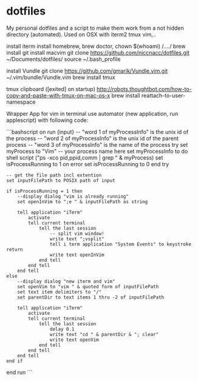 dotfiles
========

My personal dotfiles and a script to make them work from a not hidden directory (automated).
Used on OSX with iterm2 tmux vim,..

install iterm
install homebrew, brew doctor, chown $(whoami) /..../
brew install git
install macvim
git clone https://github.com/niccnacc/dotfiles.git ~/Documents/dotfiles/
source ~/.bash_profile

install Vundle git clone https://github.com/gmarik/Vundle.vim.git ~/.vim/bundle/Vundle.vim
brew install tmux

tmux clipboard ([exited] on startup)
http://robots.thoughtbot.com/how-to-copy-and-paste-with-tmux-on-mac-os-x
brew install reattach-to-user-namespace



Wrapper App for vim in terminal
use automator (new application, run applescript) with following code:

´´´bashscript
on run {input}
	-- "word 1 of myProcessInfo" is the unix id of the process
	-- "word 2 of myProcessInfo" is the unix id of the parent process
	-- "word 3 of myProcessInfo" is the name of the process
	try
		set myProcess to "Vim" -- your process name here
		set myProcessInfo to do shell script ("ps -xco pid,ppid,comm | grep " & myProcess)
		set isProcessRunning to 1
	on error
		set isProcessRunning to 0
	end try

	-- get the file path incl extention
	set inputFilePath to POSIX path of input

	if isProcessRunning = 1 then
		--display dialog "vim is already running"
		set openInVim to ";e " & inputFilePath as string

		tell application "iTerm"
			activate
			tell current terminal
				tell the last session
					-- split vim window!
					write text ";vsplit"
					tell i term application "System Events" to keystroke return
					write text openInVim
				end tell
			end tell
		end tell
	else
		--display dialog "new iterm and vim"
		set openVim to "vim " & quoted form of inputFilePath
		set text item delimiters to "/"
		set parentDir to text items 1 thru -2 of inputFilePath

		tell application "iTerm"
			activate
			tell current terminal
				tell the last session
					delay 0.1
					write text "cd " & parentDir & "; clear"
					write text openVim
				end tell
			end tell
		end tell
	end if
end run
´´´
